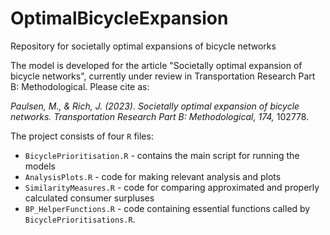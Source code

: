 # OptimalBicycleExpansion
Repository for societally optimal expansions of bicycle networks

The model is developed for the article "Societally optimal expansion of bicycle networks", currently under review in Transportation Research Part B: Methodological. Please cite as:

*Paulsen, M., & Rich, J. (2023). Societally optimal expansion of bicycle networks. Transportation Research Part B: Methodological, 174,* 102778.


The project consists of four `R` files:
- `BicyclePrioritisation.R` - contains the main script for running the models
- `AnalysisPlots.R` - code for making relevant analysis and plots
- `SimilarityMeasures.R` - code for comparing approximated and properly calculated consumer surpluses
- `BP_HelperFunctions.R` - code containing essential functions called by `BicyclePrioritisations.R`.
